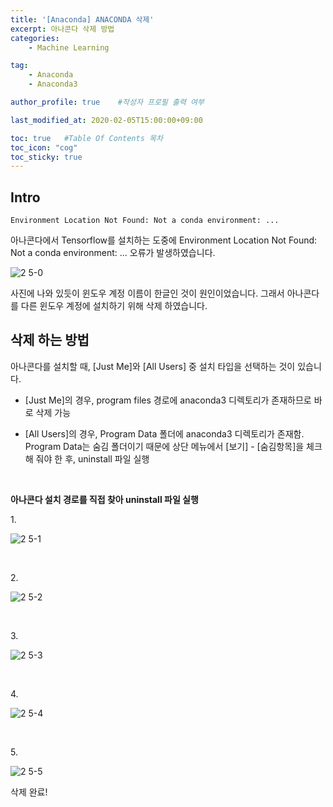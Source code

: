 ```yaml
---
title: '[Anaconda] ANACONDA 삭제' 
excerpt: 아나콘다 삭제 방법
categories:
    - Machine Learning

tag:
    - Anaconda
    - Anaconda3

author_profile: true    #작성자 프로필 출력 여부

last_modified_at: 2020-02-05T15:00:00+09:00

toc: true   #Table Of Contents 목차 
toc_icon: "cog"
toc_sticky: true
---
```


## Intro

```
Environment Location Not Found: Not a conda environment: ...
```

아나콘다에서 Tensorflow를 설치하는 도중에 Environment Location Not Found: Not a conda environment: ... 오류가 발생하였습니다.

![2 5-0](https://user-images.githubusercontent.com/47733530/73904164-8c2e3700-48de-11ea-8b92-2f86e9d91a34.png)

사진에 나와 있듯이 윈도우 계정 이름이 한글인 것이 원인이었습니다. 그래서 아나콘다를 다른 윈도우 계정에 설치하기 위해 삭제 하였습니다.


## 삭제 하는 방법
아나콘다를 설치할 때, [Just Me]와 [All Users] 중 설치 타입을 선택하는 것이 있습니다. 

- [Just Me]의 경우, program files 경로에 anaconda3 디렉토리가 존재하므로 바로 삭제 가능

- [All Users]의 경우, Program Data 폴더에 anaconda3 디렉토리가 존재함. Program Data는 숨김 폴더이기 때문에 상단 메뉴에서 [보기] - [숨김항목]을 체크해 줘야 한 후, uninstall 파일 실행

<br>

__아나콘다 설치 경로를 직접 찾아 uninstall 파일 실행__

<p>1.</p> 

![2 5-1](https://user-images.githubusercontent.com/47733530/73904167-8cc6cd80-48de-11ea-8c9d-64cac11911f6.png)

<br>

<p>2.</p> 

![2 5-2](https://user-images.githubusercontent.com/47733530/73904168-8d5f6400-48de-11ea-829d-5ef4fb3438e5.png)

<br>

<p>3.</p> 

![2 5-3](https://user-images.githubusercontent.com/47733530/73904169-8df7fa80-48de-11ea-93a0-cf48af25b160.png)

<br>

<p>4.</p> 

![2 5-4](https://user-images.githubusercontent.com/47733530/73904173-8df7fa80-48de-11ea-8797-35df238cff55.png)

<br>

<p>5.</p> 

![2 5-5](https://user-images.githubusercontent.com/47733530/73904175-8e909100-48de-11ea-8896-9424948e1284.png)

삭제 완료!
